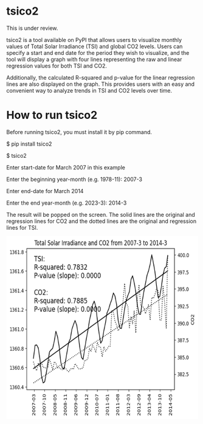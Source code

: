# tsico2
This is under review.

tsico2 is a tool available on PyPI that allows users to visualize monthly values of Total Solar Irradiance (TSI) and global CO2 levels. Users can specify a start and end date for the period they wish to visualize, and the tool will display a graph with four lines representing the raw and linear regression values for both TSI and CO2. 

Additionally, the calculated R-squared and p-value for the linear regression lines are also displayed on the graph. This provides users with an easy and convenient way to analyze trends in TSI and CO2 levels over time.

# How to run tsico2

Before running tsico2, you must install it by pip command.

$ pip install tsico2

$ tsico2

Enter start-date for March 2007 in this example

Enter the beginning year-month (e.g. 1978-11): 2007-3

Enter end-date for March 2014

Enter the end year-month (e.g. 2023-3): 2014-3

The result will be popped on the screen. 
The solid lines are the original and regression lines for CO2 and the dotted lines are the original and regression lines for TSI.

<img src="https://github.com/ytakefuji/tsico2/raw/main/2007-3-2014-3.png" width=640 height=480>

